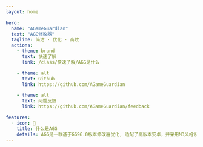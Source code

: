 ```yaml
---
layout: home

hero:
  name: "AGameGuardian"
  text: "AGG修改器"
  tagline: 简洁 · 优化 · 高效
  actions:
    - theme: brand
      text: 快速了解
      link: /class/快速了解/AGG是什么

    - theme: alt
      text: Github
      link: https://github.com/AGameGuardian

    - theme: alt
      text: 问题反馈
      link: https://github.com/AGameGuardian/feedback

features:
  - icon: 📜
    title: 什么是AGG
    details: AGG是一款基于GG96.0版本修改器优化, 适配了高版本安卓，并采用M3风格设计
---
```

